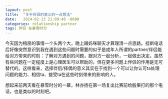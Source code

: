 ```yaml
---
layout: post
title:  "关于伴侣的意义的一点想法"
date:   2024-02-13 21:09:40 -0600
categories: relationship partner
tags: 伴侣 在暴雪时分
---
```


今天因为租房的事情一个头两个大，晚上跟妈咪聊天才算理清一点思路。挂断电话后好像突然意识到我在遇到这些问题时需要的似乎是成年人所谓的partner/伴侣能给对方带来的时刻：了解对方遇到的问题，跟对方一起分析，一起做出决定。虽然有些问题在一定程度上是心理医生可以帮助的，但在更多问题上伴侣的作用是无可替代的。这样看来，选择伴侣/择偶的意义其实在于找到一个可以让你认可ta处理问题的能力、相信ta、接受ta在这些时刻带来的影响的人。

想起来前两天看在暴雪时分的一幕，林亦扬在第一场复出比赛前给殷果打的那个电话，也是类似的时刻吧。